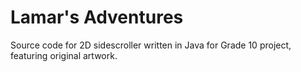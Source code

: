 # Lamar's Adventures 

Source code for 2D sidescroller written in Java for Grade 10 project, featuring original artwork.
